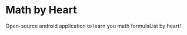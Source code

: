 Math by Heart
==================

Open-source android application to learn you math formulaList by heart!

